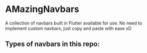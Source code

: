 # AMazingNavbars
A collection of navbars built in Flutter available for use. No need to implement custom navbars, just copy and paste with ease xD

## Types of navbars in this repo:
   
